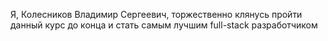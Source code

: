 Я, Колесников Владимир Сергеевич, торжественно клянусь пройти данный курс до конца и стать самым лучшим full-stack разработчиком
